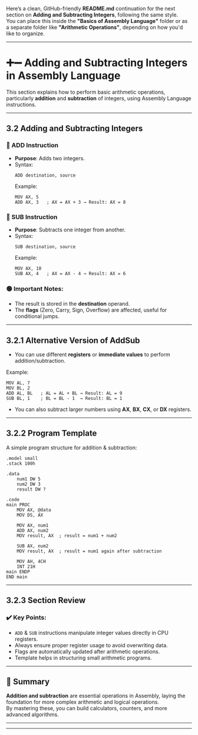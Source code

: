 Here’s a clean, GitHub-friendly **README.md** continuation for the next section on **Adding and Subtracting Integers**, following the same style.  
You can place this inside the **"Basics of Assembly Language"** folder or as a separate folder like **"Arithmetic Operations"**, depending on how you'd like to organize.

---

# ➕➖ Adding and Subtracting Integers in Assembly Language

This section explains how to perform basic arithmetic operations, particularly **addition** and **subtraction** of integers, using Assembly Language instructions.

---

## 3.2 Adding and Subtracting Integers

### 🔹 ADD Instruction
- **Purpose**: Adds two integers.
- Syntax:
  ```assembly
  ADD destination, source
  ```
  Example:
  ```assembly
  MOV AX, 5
  ADD AX, 3   ; AX = AX + 3 → Result: AX = 8
  ```

### 🔹 SUB Instruction
- **Purpose**: Subtracts one integer from another.
- Syntax:
  ```assembly
  SUB destination, source
  ```
  Example:
  ```assembly
  MOV AX, 10
  SUB AX, 4   ; AX = AX - 4 → Result: AX = 6
  ```

### 🟢 Important Notes:
- The result is stored in the **destination** operand.
- The **flags** (Zero, Carry, Sign, Overflow) are affected, useful for conditional jumps.

---

## 3.2.1 Alternative Version of AddSub

- You can use different **registers** or **immediate values** to perform addition/subtraction.
  
Example:
```assembly
MOV AL, 7
MOV BL, 2
ADD AL, BL   ; AL = AL + BL → Result: AL = 9
SUB BL, 1    ; BL = BL - 1  → Result: BL = 1
```

- You can also subtract larger numbers using **AX**, **BX**, **CX**, or **DX** registers.

---

## 3.2.2 Program Template

A simple program structure for addition & subtraction:

```assembly
.model small
.stack 100h

.data
    num1 DW 5
    num2 DW 3
    result DW ?

.code
main PROC
    MOV AX, @data
    MOV DS, AX

    MOV AX, num1
    ADD AX, num2
    MOV result, AX  ; result = num1 + num2

    SUB AX, num2
    MOV result, AX  ; result = num1 again after subtraction

    MOV AH, 4CH
    INT 21H
main ENDP
END main
```

---

## 3.2.3 Section Review

### ✔️ Key Points:
- `ADD` & `SUB` instructions manipulate integer values directly in CPU registers.
- Always ensure proper register usage to avoid overwriting data.
- Flags are automatically updated after arithmetic operations.
- Template helps in structuring small arithmetic programs.

---

## 📌 Summary

**Addition and subtraction** are essential operations in Assembly, laying the foundation for more complex arithmetic and logical operations.  
By mastering these, you can build calculators, counters, and more advanced algorithms.

---

---
